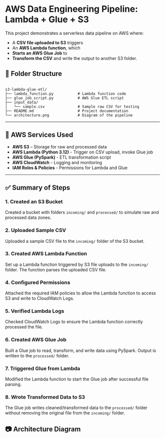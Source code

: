 # AWS Data Engineering Pipeline: Lambda + Glue + S3

This project demonstrates a serverless data pipeline on AWS where: 

- A **CSV file uploaded to S3** triggers 
- An **AWS Lambda function**, which 
- **Starts an AWS Glue Job** to 
- **Transform the CSV** and write the output to another S3 folder. 

## 📁 Folder Structure 

  
``` 

s3-lambda-glue-etl/ 
├── lambda_function.py           # Lambda function code 
├── glue_job_script.py           # AWS Glue ETL script 
├── input_data/ 
│   └── sample.csv               # Sample raw CSV for testing 
├── README.md                    # Project documentation 
└── architecture.png             # Diagram of the pipeline 

```

---

## 🧪 AWS Services Used
- **AWS S3** – Storage for raw and processed data 
- **AWS Lambda (Python 3.12)** - Trigger on CSV upload, invoke Glue job
- **AWS Glue (PySpark)** - ETL transformation script
- **AWS CloudWatch** - Logging and monitoring 
- **IAM Roles & Policies** - Permissions for Lambda and Glue

---

## ✅ Summary of Steps

### 1. Created an S3 Bucket
Created a bucket with folders `incoming/` and `processed/` to simulate raw and processed data zones.

### 2. Uploaded Sample CSV
Uploaded a sample CSV file to the `incoming/` folder of the S3 bucket.

### 3. Created AWS Lambda Function
Set up a Lambda function triggered by S3 file uploads to the `incoming/` folder. The function parses the uploaded CSV file.

### 4. Configured Permissions
Attached the required IAM policies to allow the Lambda function to access S3 and write to CloudWatch Logs.

### 5. Verified Lambda Logs
Checked CloudWatch Logs to ensure the Lambda function correctly processed the file.

### 6. Created AWS Glue Job
Built a Glue job to read, transform, and write data using PySpark. Output is written to the `processed/` folder.

### 7. Triggered Glue from Lambda
Modified the Lambda function to start the Glue job after successful file parsing.

### 8. Wrote Transformed Data to S3
The Glue job writes cleaned/transformed data to the `processed/` folder without removing the original file from the `incoming/` folder.

## 📷 Architecture Diagram
